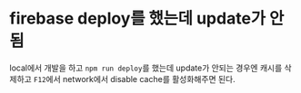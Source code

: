 # firebase deploy를 했는데 update가 안됨

local에서 개발을 하고 ```npm run deploy```를 했는데 update가 안되는 경우엔 캐시를 삭제하고 ```F12```에서 network에서 disable cache를 활성화해주면 된다.

